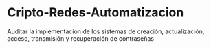 # Cripto-Redes-Automatizacion
Auditar la implementación de los sistemas de creación, actualización, acceso, transmisión y recuperación de contraseñas

